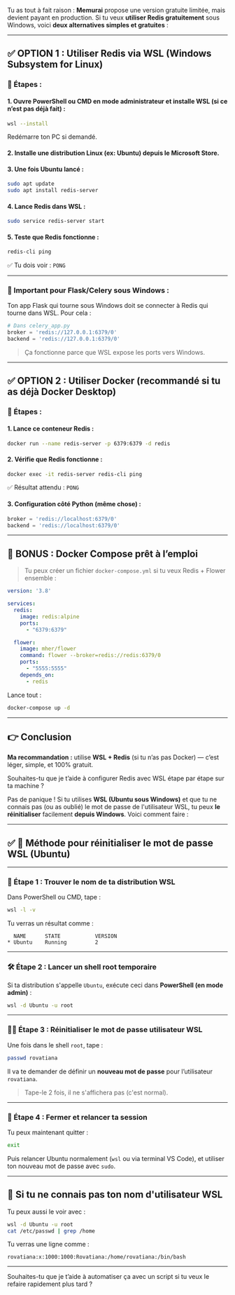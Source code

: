 Tu as tout à fait raison : **Memurai** propose une version gratuite limitée, mais devient payant en production. Si tu veux **utiliser Redis gratuitement** sous Windows, voici **deux alternatives simples et gratuites** :

---

## ✅ OPTION 1 : Utiliser Redis via **WSL (Windows Subsystem for Linux)**

### 🔧 Étapes :

#### 1. Ouvre **PowerShell** ou **CMD** en mode administrateur et installe WSL (si ce n’est pas déjà fait) :

```bash
wsl --install
```

Redémarre ton PC si demandé.

#### 2. Installe une distribution Linux (ex: **Ubuntu**) depuis le Microsoft Store.

#### 3. Une fois Ubuntu lancé :

```bash
sudo apt update
sudo apt install redis-server
```

#### 4. Lance Redis dans WSL :

```bash
sudo service redis-server start
```

#### 5. Teste que Redis fonctionne :

```bash
redis-cli ping
```

✅ Tu dois voir : `PONG`

---

### 📌 Important pour Flask/Celery sous Windows :

Ton app Flask qui tourne sous Windows doit se connecter à Redis qui tourne dans WSL. Pour cela :

```python
# Dans celery_app.py
broker = 'redis://127.0.0.1:6379/0'
backend = 'redis://127.0.0.1:6379/0'
```

> Ça fonctionne parce que WSL expose les ports vers Windows.

---

## ✅ OPTION 2 : Utiliser Docker (recommandé si tu as déjà Docker Desktop)

### 🔧 Étapes :

#### 1. Lance ce conteneur Redis :

```bash
docker run --name redis-server -p 6379:6379 -d redis
```

#### 2. Vérifie que Redis fonctionne :

```bash
docker exec -it redis-server redis-cli ping
```

✅ Résultat attendu : `PONG`

#### 3. Configuration côté Python (même chose) :

```python
broker = 'redis://localhost:6379/0'
backend = 'redis://localhost:6379/0'
```

---

## 🎁 BONUS : Docker Compose prêt à l’emploi

> Tu peux créer un fichier `docker-compose.yml` si tu veux Redis + Flower ensemble :

```yaml
version: '3.8'

services:
  redis:
    image: redis:alpine
    ports:
      - "6379:6379"

  flower:
    image: mher/flower
    command: flower --broker=redis://redis:6379/0
    ports:
      - "5555:5555"
    depends_on:
      - redis
```

Lance tout :

```bash
docker-compose up -d
```

---

## 👉 Conclusion

**Ma recommandation :** utilise **WSL + Redis** (si tu n’as pas Docker) — c’est léger, simple, et 100% gratuit.

Souhaites-tu que je t’aide à configurer Redis avec WSL étape par étape sur ta machine ?


Pas de panique ! Si tu utilises **WSL (Ubuntu sous Windows)** et que tu ne connais pas (ou as oublié) le mot de passe de l'utilisateur WSL, tu peux **le réinitialiser** facilement **depuis Windows**. Voici comment faire :

---

## ✅ 🔄 **Méthode pour réinitialiser le mot de passe WSL (Ubuntu)**

---

### 🧩 Étape 1 : Trouver le nom de ta distribution WSL

Dans PowerShell ou CMD, tape :

```bash
wsl -l -v
```

Tu verras un résultat comme :

```
  NAME      STATE           VERSION
* Ubuntu    Running         2
```

---

### 🛠 Étape 2 : Lancer un shell root temporaire

Si ta distribution s'appelle `Ubuntu`, exécute ceci dans **PowerShell (en mode admin)** :

```bash
wsl -d Ubuntu -u root
```

---

### 🧑‍🔧 Étape 3 : Réinitialiser le mot de passe utilisateur WSL

Une fois dans le shell `root`, tape :

```bash
passwd rovatiana
```

Il va te demander de définir un **nouveau mot de passe** pour l’utilisateur `rovatiana`.

> Tape-le 2 fois, il ne s'affichera pas (c'est normal).

---

### 🔁 Étape 4 : Fermer et relancer ta session

Tu peux maintenant quitter :

```bash
exit
```

Puis relancer Ubuntu normalement (`wsl` ou via terminal VS Code), et utiliser ton nouveau mot de passe avec `sudo`.

---

## 🚨 Si tu ne connais pas ton nom d'utilisateur WSL

Tu peux aussi le voir avec :

```bash
wsl -d Ubuntu -u root
cat /etc/passwd | grep /home
```

Tu verras une ligne comme :

```
rovatiana:x:1000:1000:Rovatiana:/home/rovatiana:/bin/bash
```

---

Souhaites-tu que je t’aide à automatiser ça avec un script si tu veux le refaire rapidement plus tard ?
